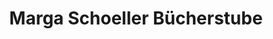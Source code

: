 ---
title: "Marga Schoeller Bücherstube"
url: /berlin/marga-schoeller-buecherstube/
shop: Bücher
---